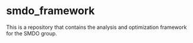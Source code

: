 # smdo_framework
This is a repository that contains the analysis and optimization framework for the SMDO group. 

